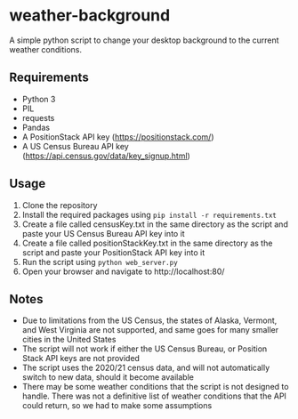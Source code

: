 # weather-background
A simple python script to change your desktop background to the current weather conditions.

## Requirements
- Python 3
- PIL
- requests
- Pandas
- A PositionStack API key (https://positionstack.com/)
- A US Census Bureau API key (https://api.census.gov/data/key_signup.html)

## Usage
1. Clone the repository
2. Install the required packages using `pip install -r requirements.txt`
3. Create a file called censusKey.txt in the same directory as the script and paste your US Census Bureau API key into it
4. Create a file called positionStackKey.txt in the same directory as the script and paste your PositionStack API key into it
5. Run the script using `python web_server.py`
6. Open your browser and navigate to http://localhost:80/

## Notes
- Due to limitations from the US Census, the states of Alaska, Vermont, and West Virginia are not supported, and same goes for many smaller cities in the United States
- The script will not work if either the US Census Bureau, or Position Stack API keys are not provided
- The script uses the 2020/21 census data, and will not automatically switch to new data, should it become available
- There may be some weather conditions that the script is not designed to handle. There was not a definitive list of weather conditions that the API could return, so we had to make some assumptions